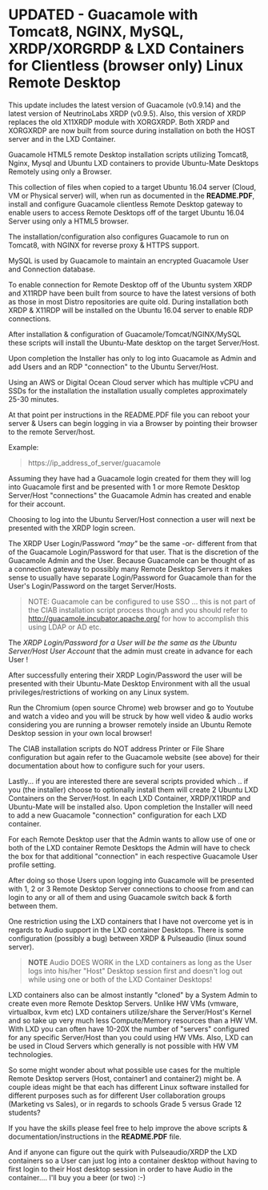 # UPDATED - Guacamole with Tomcat8, NGINX, MySQL, XRDP/XORGRDP & LXD Containers for Clientless (browser only) Linux Remote Desktop

This update includes the latest version of Guacamole (v0.9.14) and the latest version of NeutrinoLabs XRDP (v0.9.5).  Also, this version of XRDP replaces the old X11XRDP module with XORGXRDP.   Both XRDP and XORGXRDP are now built from source during installation on both the HOST server and in the LXD Container.

Guacamole HTML5 remote Desktop installation scripts utilizing Tomcat8, Nginx, Mysql and Ubuntu LXD containers to provide Ubuntu-Mate Desktops Remotely using only a Browser.

This collection of files when copied to a target Ubuntu 16.04 server (Cloud, VM or Physical server) will, when run as documented in the **README.PDF**, install and configure Guacamole clientless Remote Desktop gateway to enable users to access Remote Desktops off of the target Ubuntu 16.04 Server using only a HTML5 browser.

The installation/configuration also configures Guacamole to run on Tomcat8, with NGINX for reverse proxy & HTTPS support.

MySQL is used by Guacamole to maintain an encrypted Guacamole User and Connection database.

To enable connection for Remote Desktop off of the Ubuntu system XRDP and X11RDP have been built  from source to have the latest versions of both as those in most Distro repositories are quite old.   During installation both XRDP & X11RDP will be installed on the Ubuntu 16.04 server to enable RDP connections.

After installation & configuration of Guacamole/Tomcat/NGINX/MySQL these scripts will install the Ubuntu-Mate desktop on the target Server/Host.

Upon completion the Installer has only to log into Guacamole as Admin and add Users and an RDP "connection" to the Ubuntu Server/Host.

Using an AWS or Digital Ocean Cloud server which has multiple vCPU and SSDs for the installation the installation usually completes approximately 25-30 minutes.

At that point per instructions in the README.PDF file you can reboot your server & Users can begin logging in via a Browser by pointing their browser to the remote Server/host.

Example:

> https://ip_address_of_server/guacamole

Assuming they have had a Guacamole login created for them they will log into Guacamole first and be presented with 1 or more Remote Desktop Server/Host "connections" the Guacamole Admin has created and enable for their account.

Choosing to log into the Ubuntu Server/Host connection a user will next be presented with the XRDP login screen.    

The XRDP User Login/Password *"may"*  be the same -or- different from that of the Guacamole Login/Password for that user.   That is the discretion of the Guacamole Admin and the User.    Because Guacamole can be thought of as a connection gateway to possibly many Remote Desktop Servers it makes sense to usually have separate Login/Password for Guacamole than for the User's Login/Password on the target Server/Hosts.

> NOTE:   Guacamole can be configured to use SSO ... this is not part of the CIAB installation script process though and you should refer to http://guacamole.incubator.apache.org/  for how to accomplish this using LDAP or AD etc.

The *XRDP Login/Password for a User will be the same as the Ubuntu Server/Host User Account* that the admin must create in advance for each User !

After successfully entering their XRDP Login/Password the user will be presented with their Ubuntu-Mate Desktop Environment with all the usual privileges/restrictions of working on any Linux system.

Run the Chromium (open source Chrome) web browser and go to Youtube and watch a video and you will be struck by how well video & audio works considering you are running a browser remotely inside an Ubuntu Remote Desktop session in your own local browser!

The CIAB installation scripts do NOT address Printer or File Share configuration but again refer to the Guacamole website (see above) for their documentation about how to configure such for your users.

Lastly... if you are interested there are several scripts provided which .. if you (the installer) choose to optionally install them will create 2 Ubuntu LXD Containers on the Server/Host.   In each LXD Container, XRDP/X11RDP and Ubuntu-Mate will be installed also.   Upon completion the Installer will need to add a new Guacamole "connection" configuration for each LXD container.

For each Remote Desktop user that the Admin wants to allow use of one or both of the LXD container Remote Desktops the Admin will have to check the box for that additional "connection" in each respective Guacamole User profile setting.

After doing so those Users upon logging into Guacamole will be presented with 1, 2 or 3 Remote Desktop Server connections to choose from and can login to any or all of them and using Guacamole switch back & forth between them.

One restriction using the LXD containers that I have not overcome yet is in regards to Audio support in the LXD container Desktops.   There is some configuration (possibly a bug) between XRDP & Pulseaudio (linux sound server).   

> **NOTE**   Audio DOES WORK in the LXD containers as long as the User logs into his/her "Host" Desktop session first and doesn't log out while using one or both of the LXD Container Desktops!

LXD containers also can be almost instantly "cloned" by a System Admin to create even more Remote Desktop Servers.   Unlike HW VMs (vmware, virtualbox, kvm etc) LXD containers utilize/share the Server/Host's Kernel and so take up very much less Compute/Memory resources than a HW VM.    With LXD you can often have 10-20X the number of "servers" configured for any specific Server/Host than you could using HW VMs.    Also, LXD can be used in Cloud Servers which generally is not possible with HW VM technologies. 

So some might wonder about what possible use cases for the multiple Remote Desktop servers (Host, container1 and container2) might be.   A couple ideas might be that each has different Linux software installed for different purposes such as for different User collaboration groups (Marketing vs Sales),  or in regards to schools Grade 5 versus Grade 12 students?  

If you have the skills please feel free to help improve the above scripts & documentation/instructions in the **README.PDF** file.

And if anyone can figure out the quirk with Pulseaudio/XRDP the LXD containers so a User can just log into a container desktop without having to first login to their Host desktop session in order to have Audio in the container.... I'll buy you a beer (or two)  :-)
